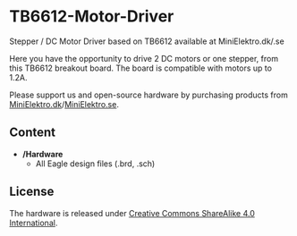 # TB6612-Motor-Driver
Stepper / DC Motor Driver based on TB6612 available at MiniElektro.dk/.se

Here you have the opportunity to drive 2 DC motors or one stepper, from this TB6612 breakout board.
The board is compatible with motors up to 1.2A.

Please support us and open-source hardware by purchasing products from
[MiniElektro.dk](http://minielektro.dk)/[MiniElektro.se](http://minielektro.se).

Content
-------------------
* **/Hardware**
  * All Eagle design files (.brd, .sch)

License
-------------------
The hardware is released under [Creative Commons ShareAlike 4.0 International](https://creativecommons.org/licenses/by-sa/4.0/).
